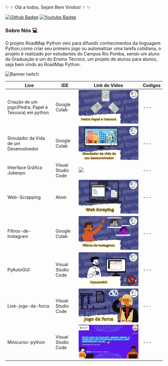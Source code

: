 :sparkles: :sparkles:  Olá a todos, Sejam Bem Vindos!  :sparkles: :sparkles:

[![Github Badge](https://img.shields.io/badge/-Github-000?style=flat-square&logo=Github&logoColor=white&link=https://github.com/RoadMapPython)](https://github.com/RoadMapPython)
[![Youtube Badge](https://img.shields.io/badge/-YouTube-ff0000?style=flat-square&labelColor=ff0000&logo=youtube&logoColor=white&link=https://www.youtube.com/c/DACCIFSudesteMG/featured)](https://www.youtube.com/c/DACCIFSudesteMG/featured) 

### Sobre Nós :computer:
O projeto RoadMap Python veio para difundir conhecimentos da linguagem Python,como criar seu primeiro jogo ou automatizar uma tarefa cotidiana, o projeto é realizado por estudantes do Campus Rio Pomba, sendo um aluno da Graduação e um do Ensino Técnico, um projeto de alunos para alunos, seja bem vindo ao RoadMap Python.

![Banner twitch](https://user-images.githubusercontent.com/89279642/146934287-fc0a0100-b6aa-46bf-917d-097346e009ad.png)

| Live | IDE | Link do Vídeo |Codigos|
|--- |--- |--- |--- |
| Criação de um jogo(Pedra, Papel e Tesoura) em python | Google Colab |<a href="https://www.youtube.com/watch?v=ol3LQBA2hDk "><img src="1.png"></a>|---|
| Simulador da Vida de um Desenvolvedor | Google Colab | <a href="https://www.youtube.com/watch?v=YfMynyYCaas" > <img src="Simulador da vida de um desemvolvedor.png"></a> |---|
| Interface Gráfica Jokenpo | Visual Studio Code |<a href=" https://www.youtube.com/watch?v=1LpHxmqU4AE "><img src="Interface gráfica jokenpo.png"></a> |---|
| Web-Scrapping | Atom | <img src="Web Scraping.png"> |---|
| Filtros-de-Instagram | Google Colab | <img src="Filtros de Instagram.png"> |---|
| PyAutoGUI | Visual Studio Code | <img src="PyautoGUI.png">|---|
| Live-jogo-da-forca | Visual Studio Code |<a href="https://www.youtube.com/watch?v=RqSXq9Yfd7o  "><img src="Jogo da forca.png"></a> |---|
| Minicurso-python| Visual Studio Code | <img src="Minicurso Python.png">|---|
